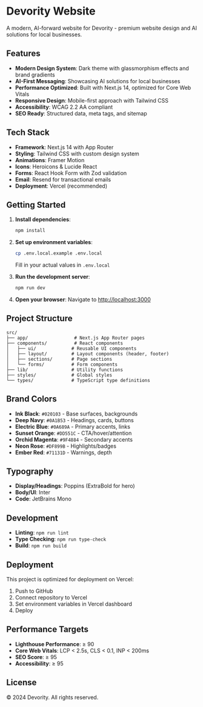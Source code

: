 # Devority Website

A modern, AI-forward website for Devority - premium website design and AI solutions for local businesses.

## Features

- **Modern Design System**: Dark theme with glassmorphism effects and brand gradients
- **AI-First Messaging**: Showcasing AI solutions for local businesses
- **Performance Optimized**: Built with Next.js 14, optimized for Core Web Vitals
- **Responsive Design**: Mobile-first approach with Tailwind CSS
- **Accessibility**: WCAG 2.2 AA compliant
- **SEO Ready**: Structured data, meta tags, and sitemap

## Tech Stack

- **Framework**: Next.js 14 with App Router
- **Styling**: Tailwind CSS with custom design system
- **Animations**: Framer Motion
- **Icons**: Heroicons & Lucide React
- **Forms**: React Hook Form with Zod validation
- **Email**: Resend for transactional emails
- **Deployment**: Vercel (recommended)

## Getting Started

1. **Install dependencies**:
   ```bash
   npm install
   ```

2. **Set up environment variables**:
   ```bash
   cp .env.local.example .env.local
   ```
   Fill in your actual values in `.env.local`

3. **Run the development server**:
   ```bash
   npm run dev
   ```

4. **Open your browser**:
   Navigate to [http://localhost:3000](http://localhost:3000)

## Project Structure

```
src/
├── app/                 # Next.js App Router pages
├── components/          # React components
│   ├── ui/             # Reusable UI components
│   ├── layout/         # Layout components (header, footer)
│   ├── sections/       # Page sections
│   └── forms/          # Form components
├── lib/                # Utility functions
├── styles/             # Global styles
└── types/              # TypeScript type definitions
```

## Brand Colors

- **Ink Black**: `#020103` - Base surfaces, backgrounds
- **Deep Navy**: `#0A1B53` - Headings, cards, buttons
- **Electric Blue**: `#0A689A` - Primary accents, links
- **Sunset Orange**: `#DD551C` - CTA/hover/attention
- **Orchid Magenta**: `#9F4884` - Secondary accents
- **Neon Rose**: `#DF899B` - Highlights/badges
- **Ember Red**: `#71131D` - Warnings, depth

## Typography

- **Display/Headings**: Poppins (ExtraBold for hero)
- **Body/UI**: Inter
- **Code**: JetBrains Mono

## Development

- **Linting**: `npm run lint`
- **Type Checking**: `npm run type-check`
- **Build**: `npm run build`

## Deployment

This project is optimized for deployment on Vercel:

1. Push to GitHub
2. Connect repository to Vercel
3. Set environment variables in Vercel dashboard
4. Deploy

## Performance Targets

- **Lighthouse Performance**: ≥ 90
- **Core Web Vitals**: LCP < 2.5s, CLS < 0.1, INP < 200ms
- **SEO Score**: ≥ 95
- **Accessibility**: ≥ 95

## License

© 2024 Devority. All rights reserved.
